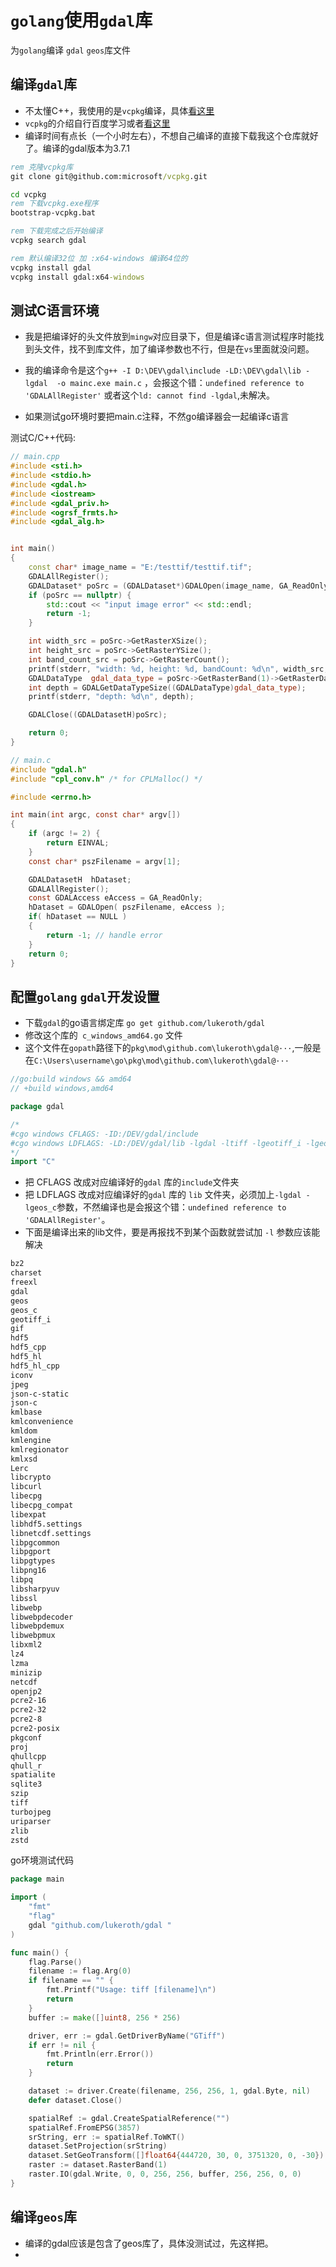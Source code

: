 # `golang`使用`gdal`库

为`golang`编译 `gdal` `geos`库文件

## 编译`gdal`库
- 不太懂C++，我使用的是`vcpkg`编译，具体[看这里](https://gdal.org/download.html#vcpkg)
- `vcpkg`的介绍自行百度学习或者[看这里](https://github.com/microsoft/vcpkg/blob/master/README_zh_CN.md#%E5%9C%A8-cmake-%E4%B8%AD%E4%BD%BF%E7%94%A8-vcpkg)
- 编译时间有点长（一个小时左右），不想自己编译的直接下载我这个仓库就好了。编译的gdal版本为3.7.1

```bat
rem 克隆vcpkg库
git clone git@github.com:microsoft/vcpkg.git

cd vcpkg
rem 下载vcpkg.exe程序
bootstrap-vcpkg.bat

rem 下载完成之后开始编译
vcpkg search gdal

rem 默认编译32位 加 :x64-windows 编译64位的
vcpkg install gdal
vcpkg install gdal:x64-windows
```

## 测试C语言环境
- 我是把编译好的头文件放到`mingw`对应目录下，但是编译c语言测试程序时能找到头文件，找不到库文件，加了编译参数也不行，但是在`vs`里面就没问题。

- 我的编译命令是这个``` g++ -I D:\DEV\gdal\include -LD:\DEV\gdal\lib -lgdal  -o mainc.exe main.c ``` ，会报这个错：`undefined reference to 'GDALAllRegister'` 或者这个``` ld: cannot find -lgdal ```,未解决。

- 如果测试go环境时要把main.c注释，不然go编译器会一起编译c语言

测试C/C++代码:
```C++
// main.cpp
#include <sti.h>
#include <stdio.h>
#include <gdal.h>
#include <iostream>
#include <gdal_priv.h>
#include <ogrsf_frmts.h>
#include <gdal_alg.h>


int main()
{
	const char* image_name = "E:/testtif/testtif.tif";
	GDALAllRegister();
	GDALDataset* poSrc = (GDALDataset*)GDALOpen(image_name, GA_ReadOnly);
	if (poSrc == nullptr) {
		std::cout << "input image error" << std::endl;
		return -1;
	}

	int width_src = poSrc->GetRasterXSize();
	int height_src = poSrc->GetRasterYSize();
	int band_count_src = poSrc->GetRasterCount();
	printf(stderr, "width: %d, height: %d, bandCount: %d\n", width_src, height_src, band_count_src);
	GDALDataType  gdal_data_type = poSrc->GetRasterBand(1)->GetRasterDataType();
	int depth = GDALGetDataTypeSize((GDALDataType)gdal_data_type);
	printf(stderr, "depth: %d\n", depth);

	GDALClose((GDALDatasetH)poSrc);

	return 0;
}
```
```C
// main.c
#include "gdal.h"
#include "cpl_conv.h" /* for CPLMalloc() */

#include <errno.h>

int main(int argc, const char* argv[])
{
    if (argc != 2) {
        return EINVAL;
    }
    const char* pszFilename = argv[1];

    GDALDatasetH  hDataset;
    GDALAllRegister();
    const GDALAccess eAccess = GA_ReadOnly;
    hDataset = GDALOpen( pszFilename, eAccess );
    if( hDataset == NULL )
    {
        return -1; // handle error
    }
    return 0;
}
```


## 配置`golang` `gdal`开发设置
- 下载`gdal`的go语言绑定库 ``` go get github.com/lukeroth/gdal ```
- 修改这个库的``` c_windows_amd64.go``` 文件
- 这个文件在```gopath```路径下的```pkg\mod\github.com\lukeroth\gdal@···```,一般是在``` C:\Users\username\go\pkg\mod\github.com\lukeroth\gdal@··· ```

```go
//go:build windows && amd64
// +build windows,amd64

package gdal

/*
#cgo windows CFLAGS: -ID:/DEV/gdal/include
#cgo windows LDFLAGS: -LD:/DEV/gdal/lib -lgdal -ltiff -lgeotiff_i -lgeos_c
*/
import "C"
```
- 把 CFLAGS 改成对应编译好的`gdal` 库的`include`文件夹
- 把 LDFLAGS 改成对应编译好的`gdal` 库的 `lib` 文件夹，必须加上`-lgdal -lgeos_c`参数，不然编译也是会报这个错：`undefined reference to 'GDALAllRegister'`。
- 下面是编译出来的lib文件，要是再报找不到某个函数就尝试加 `-l` 参数应该能解决
```txt
bz2
charset
freexl
gdal
geos
geos_c
geotiff_i
gif
hdf5
hdf5_cpp
hdf5_hl
hdf5_hl_cpp
iconv
jpeg
json-c-static
json-c
kmlbase
kmlconvenience
kmldom
kmlengine
kmlregionator
kmlxsd
Lerc
libcrypto
libcurl
libecpg
libecpg_compat
libexpat
libhdf5.settings
libnetcdf.settings
libpgcommon
libpgport
libpgtypes
libpng16
libpq
libsharpyuv
libssl
libwebp
libwebpdecoder
libwebpdemux
libwebpmux
libxml2
lz4
lzma
minizip
netcdf
openjp2
pcre2-16
pcre2-32
pcre2-8
pcre2-posix
pkgconf
proj
qhullcpp
qhull_r
spatialite
sqlite3
szip
tiff
turbojpeg
uriparser
zlib
zstd
```



go环境测试代码
```go
package main

import (
	"fmt"
	"flag"
	gdal "github.com/lukeroth/gdal "
)

func main() {
	flag.Parse()
	filename := flag.Arg(0)
	if filename == "" {
		fmt.Printf("Usage: tiff [filename]\n")
		return
	}
	buffer := make([]uint8, 256 * 256)

	driver, err := gdal.GetDriverByName("GTiff")
	if err != nil {
		fmt.Println(err.Error())
		return
	}

	dataset := driver.Create(filename, 256, 256, 1, gdal.Byte, nil)
	defer dataset.Close()

	spatialRef := gdal.CreateSpatialReference("")
	spatialRef.FromEPSG(3857)
	srString, err := spatialRef.ToWKT()
	dataset.SetProjection(srString)
	dataset.SetGeoTransform([]float64{444720, 30, 0, 3751320, 0, -30})
	raster := dataset.RasterBand(1)
	raster.IO(gdal.Write, 0, 0, 256, 256, buffer, 256, 256, 0, 0)
}
```

## 编译`geos`库
- 编译的gdal应该是包含了geos库了，具体没测试过，先这样把。
- 


